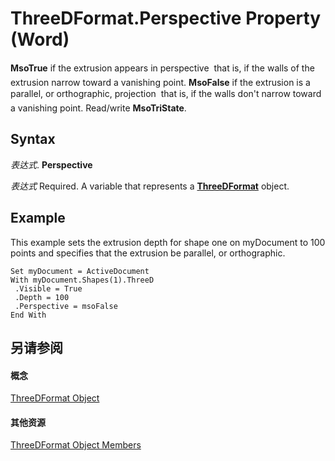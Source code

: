 
# ThreeDFormat.Perspective Property (Word)

 **MsoTrue** if the extrusion appears in perspective  that is, if the walls of the extrusion narrow toward a vanishing point. **MsoFalse** if the extrusion is a parallel, or orthographic, projection  that is, if the walls don't narrow toward a vanishing point. Read/write **MsoTriState**.


## Syntax

 _表达式_. **Perspective**

 _表达式_ Required. A variable that represents a **[ThreeDFormat](d397e780-a53d-0cc3-7a02-b40397253e91.md)** object.


## Example

This example sets the extrusion depth for shape one on myDocument to 100 points and specifies that the extrusion be parallel, or orthographic.


```
Set myDocument = ActiveDocument 
With myDocument.Shapes(1).ThreeD 
 .Visible = True 
 .Depth = 100 
 .Perspective = msoFalse 
End With
```


## 另请参阅


#### 概念


[ThreeDFormat Object](d397e780-a53d-0cc3-7a02-b40397253e91.md)
#### 其他资源


[ThreeDFormat Object Members](http://msdn.microsoft.com/library/e34f22f6-7bbb-7997-d21d-9fa3da7e404b%28Office.15%29.aspx)